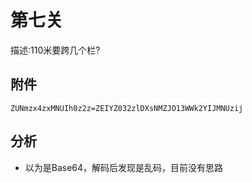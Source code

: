 # 第七关

描述:110米要跨几个栏?

## 附件

```text
ZUNmzx4zxMNUIh0z2z=ZEIYZ032zlDXsNMZJO13WWk2YIJMNUzij
```

## 分析

- 以为是Base64，解码后发现是乱码，目前没有思路
